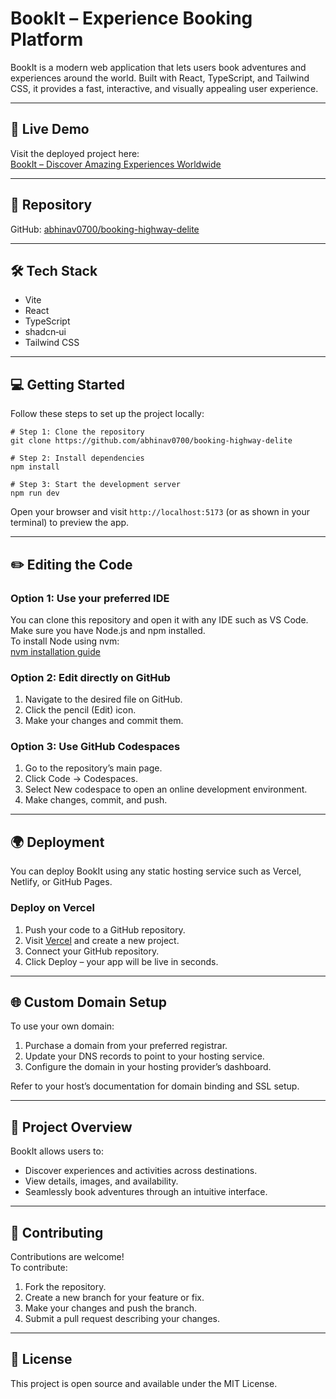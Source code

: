 # BookIt – Experience Booking Platform  

BookIt is a modern web application that lets users book adventures and experiences around the world. Built with React, TypeScript, and Tailwind CSS, it provides a fast, interactive, and visually appealing user experience.

---

## 🚀 Live Demo  
Visit the deployed project here:  
[BookIt – Discover Amazing Experiences Worldwide](https://booking-highway-delite-uonh.vercel.app/)

---

## 🧭 Repository  
GitHub: [abhinav0700/booking-highway-delite](https://github.com/abhinav0700/booking-highway-delite)

---

## 🛠️ Tech Stack  

- Vite  
- React  
- TypeScript  
- shadcn‑ui  
- Tailwind CSS  

---

## 💻 Getting Started  

Follow these steps to set up the project locally:  

```
# Step 1: Clone the repository
git clone https://github.com/abhinav0700/booking-highway-delite

# Step 2: Install dependencies
npm install

# Step 3: Start the development server
npm run dev
```

Open your browser and visit `http://localhost:5173` (or as shown in your terminal) to preview the app.

---

## ✏️ Editing the Code  

### Option 1: Use your preferred IDE  
You can clone this repository and open it with any IDE such as VS Code. Make sure you have Node.js and npm installed.  
To install Node using nvm:  
[nvm installation guide](https://github.com/nvm-sh/nvm#installing-and-updating)

### Option 2: Edit directly on GitHub  
1. Navigate to the desired file on GitHub.  
2. Click the pencil (Edit) icon.  
3. Make your changes and commit them.

### Option 3: Use GitHub Codespaces  
1. Go to the repository’s main page.  
2. Click Code → Codespaces.  
3. Select New codespace to open an online development environment.  
4. Make changes, commit, and push.

---

## 🌍 Deployment  

You can deploy BookIt using any static hosting service such as Vercel, Netlify, or GitHub Pages.

### Deploy on Vercel  
1. Push your code to a GitHub repository.  
2. Visit [Vercel](https://vercel.com/) and create a new project.  
3. Connect your GitHub repository.  
4. Click Deploy – your app will be live in seconds.

---

## 🌐 Custom Domain Setup  

To use your own domain:  
1. Purchase a domain from your preferred registrar.  
2. Update your DNS records to point to your hosting service.  
3. Configure the domain in your hosting provider’s dashboard.  

Refer to your host’s documentation for domain binding and SSL setup.

---

## 🧩 Project Overview  

BookIt allows users to:  
- Discover experiences and activities across destinations.  
- View details, images, and availability.  
- Seamlessly book adventures through an intuitive interface.  

---

## 🤝 Contributing  

Contributions are welcome!  
To contribute:  
1. Fork the repository.  
2. Create a new branch for your feature or fix.  
3. Make your changes and push the branch.  
4. Submit a pull request describing your changes.

---

## 📄 License  

This project is open source and available under the MIT License.
```
